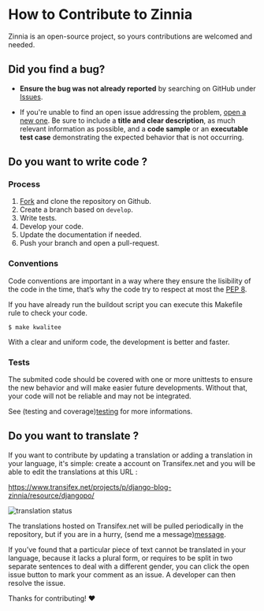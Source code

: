 # How to Contribute to Zinnia

Zinnia is an open-source project, so yours contributions are welcomed and needed.

## Did you find a bug?

  * **Ensure the bug was not already reported** by searching on GitHub
    under [Issues](issues).

  * If you're unable to find an open issue addressing the problem, [open a
    new one](new-issue). Be sure to include a **title and clear
    description**, as much relevant information as possible, and a **code
    sample** or an **executable test case** demonstrating the expected
    behavior that is not occurring.


## Do you want to write code ?

### Process

  1. [Fork](fork) and clone the repository on Github.
  2. Create a branch based on ``develop``.
  3. Write tests.
  4. Develop your code.
  5. Update the documentation if needed.
  6. Push your branch and open a pull-request.

### Conventions

Code conventions are important in a way where they ensure the lisibility of
the code in the time, that’s why the code try to respect at most the [PEP 8](pep8).

If you have already run the buildout script you can execute this Makefile
rule to check your code.

    $ make kwalitee

With a clear and uniform code, the development is better and faster.

### Tests

The submited code should be covered with one or more unittests to ensure
the new behavior and will make easier future developments. Without that,
your code will not be reliable and may not be integrated.

See (testing and coverage)[testing] for more informations.

## Do you want to translate ?

If you want to contribute by updating a translation or adding a translation
in your language, it's simple: create a account on Transifex.net and you
will be able to edit the translations at this URL :

https://www.transifex.net/projects/p/django-blog-zinnia/resource/djangopo/

![translation status](http://www.transifex.net/projects/p/django-blog-zinnia/resource/djangopo/chart/image_png)

The translations hosted on Transifex.net will be pulled periodically in the
repository, but if you are in a hurry, (send me a message)[message].

If you’ve found that a particular piece of text cannot be translated in
your language, because it lacks a plural form, or requires to be split in
two separate sentences to deal with a different gender, you can click the
open issue button to mark your comment as an issue. A developer can then
resolve the issue.

Thanks for contributing! :heart:

[issues]: https://github.com/Fantomas42/django-blog-zinnia/issues
[new-issue]: https://github.com/Fantomas42/django-blog-zinnia/issues/new
[fork]: https://github.com/Fantomas42/django-blog-zinnia/fork
[pep8]: https://www.python.org/dev/peps/pep-0008
[testing]: http://docs.django-blog-zinnia.com/en/latest/development/tests.html
[message]: https://github.com/Fantomas42

